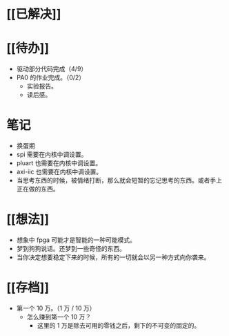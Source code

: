 # [[已解决]]

# [[待办]]
- 驱动部分代码完成（4/9）
- PA0 的作业完成。（0/2）
	- 实验报告。
	- 读后感。

# 笔记
- 换蛋期
- spi 需要在内核中调设置。
- pluart 也需要在内核中调设置。
- axi-iic 也需要在内核中调设置。
- 当思考东西的时候，被情绪打断，那么就会短暂的忘记思考的东西。或者手上正在做的东西。
# [[想法]]
- 想象中 fpga 可能才是智能的一种可能模式。
- 梦到狗狗说话。还梦到一些奇怪的东西。
- 当你决定想要稳定下来的时候，所有的一切就会以另一种方式向你袭来。

# [[存档]]
- 第一个 10 万。（1 万 / 10 万）
	- 怎么赚到第一个 10 万？
		- 这里的 1 万是除去可用的零钱之后，剩下的不可变的固定的。
